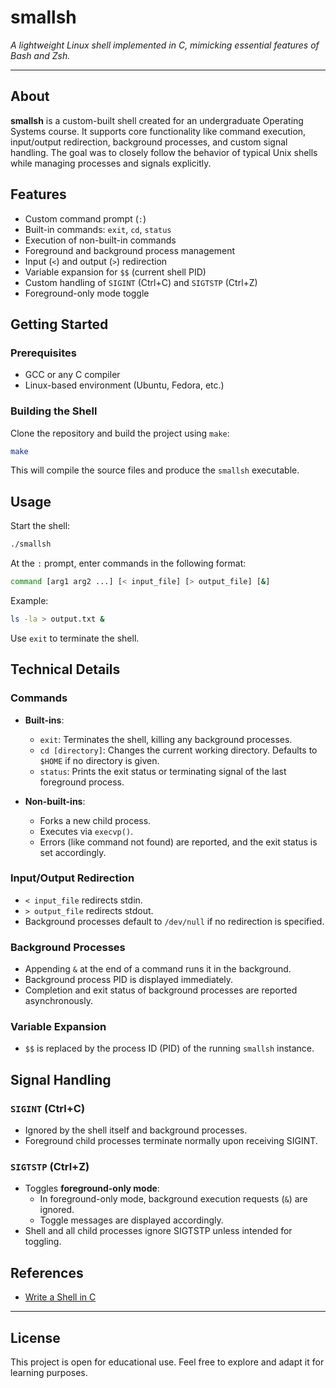 # smallsh

*A lightweight Linux shell implemented in C, mimicking essential features of Bash and Zsh.*

---

## About

**smallsh** is a custom-built shell created for an undergraduate Operating Systems course. It supports core functionality like command execution, input/output redirection, background processes, and custom signal handling. The goal was to closely follow the behavior of typical Unix shells while managing processes and signals explicitly.


## Features

- Custom command prompt (`:`)
- Built-in commands: `exit`, `cd`, `status`
- Execution of non-built-in commands
- Foreground and background process management
- Input (`<`) and output (`>`) redirection
- Variable expansion for `$$` (current shell PID)
- Custom handling of `SIGINT` (Ctrl+C) and `SIGTSTP` (Ctrl+Z)
- Foreground-only mode toggle


## Getting Started

### Prerequisites
- GCC or any C compiler
- Linux-based environment (Ubuntu, Fedora, etc.)

### Building the Shell

Clone the repository and build the project using `make`:

```bash
make
```

This will compile the source files and produce the `smallsh` executable.


## Usage

Start the shell:

```bash
./smallsh
```

At the `:` prompt, enter commands in the following format:

```bash
command [arg1 arg2 ...] [< input_file] [> output_file] [&]
```

Example:

```bash
ls -la > output.txt &
```

Use `exit` to terminate the shell.


## Technical Details

### Commands
- **Built-ins**:
  - `exit`: Terminates the shell, killing any background processes.
  - `cd [directory]`: Changes the current working directory. Defaults to `$HOME` if no directory is given.
  - `status`: Prints the exit status or terminating signal of the last foreground process.

- **Non-built-ins**:
  - Forks a new child process.
  - Executes via `execvp()`.
  - Errors (like command not found) are reported, and the exit status is set accordingly.

### Input/Output Redirection
- `< input_file` redirects stdin.
- `> output_file` redirects stdout.
- Background processes default to `/dev/null` if no redirection is specified.

### Background Processes
- Appending `&` at the end of a command runs it in the background.
- Background process PID is displayed immediately.
- Completion and exit status of background processes are reported asynchronously.

### Variable Expansion
- `$$` is replaced by the process ID (PID) of the running `smallsh` instance.


## Signal Handling

### `SIGINT` (Ctrl+C)
- Ignored by the shell itself and background processes.
- Foreground child processes terminate normally upon receiving SIGINT.

### `SIGTSTP` (Ctrl+Z)
- Toggles **foreground-only mode**:
  - In foreground-only mode, background execution requests (`&`) are ignored.
  - Toggle messages are displayed accordingly.
- Shell and all child processes ignore SIGTSTP unless intended for toggling.


## References
- [Write a Shell in C](https://brennan.io/2015/01/16/write-a-shell-in-c/)

---

## License

This project is open for educational use. Feel free to explore and adapt it for learning purposes.

